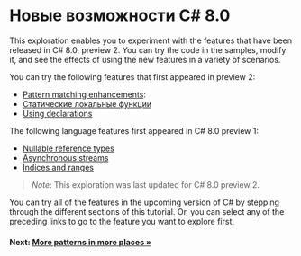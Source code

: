 # Новые возможности C# 8.0

This exploration enables you to experiment with the features that have been released in C# 8.0, preview 2. You can try the code in the samples, modify it, and see the effects of using the new features in a variety of scenarios.

You can try the following features that first appeared in preview 2:

- [Pattern matching enhancements](./patterns.md):
- [Статические локальные функции](static-local-functions.md)
- [Using declarations](using-declarations-ref-structs.md)

The following language features first appeared in C# 8.0 preview 1:

- [Nullable reference types](nullable-reference-types.md)
- [Asynchronous streams](asynchronous-streams.md)
- [Indices and ranges](indices-and-ranges.md)

> *Note*:
> This exploration was last updated for C# 8.0 preview 2.

You can try all of the features in the upcoming version of C# by stepping through the different sections of this tutorial. Or, you can select any of the preceding links to go to the feature you want to explore first.

#### Next: [More patterns in more places &raquo;](./patterns.md)

